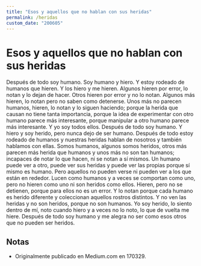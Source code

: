 ```yaml
---
title: "Esos y aquellos que no hablan con sus heridas"
permalink: /heridas
custom_date: "200605"
---
```


# Esos y aquellos que no hablan con sus heridas

Después de todo soy humano. Soy humano y hiero. Y estoy rodeado de humanos que hieren. Y los hiero y me hieren. Algunos hieren por error, lo notan y lo dejan de hacer. Otros hieren por error y no lo notan. Algunos más hieren, lo notan pero no saben como detenerse. Unos más no parecen humanos, hieren, lo notan y lo siguen haciendo; porque la herida que causan no tiene tanta importancia, porque la idea de experimentar con otro humano parece más interesante, porque manipular a otro humano parece más interesante. Y yo soy todos ellos. Después de todo soy humano. Y hiero y soy herido, pero nunca dejo de ser humano. Después de todo estoy rodeado de humanos y nuestras heridas hablan de nosotros y también hablamos con ellas. Somos humanos, algunos somos heridos, otros más parecen más herida que humanos y unos más no son tan humanos; incapaces de notar lo que hacen, ni se notan a sí mismos. Un humano puede ver a otro, puede ver sus heridas y puede ver las propias porque sí mismo es humano. Pero aquellos no pueden verse ni pueden ver a los que están en rededor. Lucen como humanos y a veces se comportan como uno, pero no hieren como uno ni son heridos como ellos. Hieren, pero no se detienen, porque para ellos no es un error. Y lo notan porque cada humano es herido diferente y coleccionan aquellos rostros distintos. Y no ven las heridas y no son heridos, porque no son humanos. Yo soy herido, lo siento dentro de mí, noto cuando hiero y a veces no lo noto, lo que de vuelta me hiere. Después de todo soy humano y me alegra no ser como esos otros que no pueden ser heridos.

## Notas

- Originalmente publicado en Medium.com en 170329.
